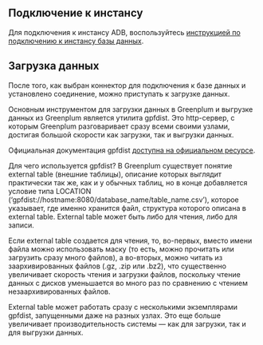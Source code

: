## Подключение к инстансу

Для подключения к инстансу ADB, воспользуйтесь [инструкцией по подключению к инстансу базы данных](../../../dbaas/connect).

## Загрузка данных

После того, как выбран коннектор для подключения к базе данных и установлено соединение, можно приступать к загрузке данных.

Основным инструментом для загрузки данных в Greenplum и выгрузке данных из Greenplum является утилита gpfdist. Это http-сервер, с которым Greenplum разговаривает сразу всеми своими узлами, достигая большой скорости как загрузки, так и выгрузки данных.

Официальная документация gpfdist [доступна на официальном ресурсе](https://docs.vmware.com/en/VMware-Greenplum/7/greenplum-database/utility_guide-ref-gpfdist.html).

Для чего используется gpfdist? В Greenplum существует понятие external table (внешние таблицы), описание которых выглядит практически так же, как и у обычных таблиц, но в конце добавляется условие типа LOCATION (‘gpfdist://hostname:8080/database_name/table_name.csv’), которое указывает, где именно хранится файл, структура которого описана в external table. External table может быть либо для чтения, либо для записи.

Если external table создается для чтения, то, во-первых, вместо имени файла можно использовать маску (то есть, можно прочитать или загрузить сразу много файлов), а во-вторых, можно читать из заархивированных файлов (.gz, .zip или .bz2), что существенно увеличивает скорость чтения и загрузки файлов, поскольку чтение данных с дисков уменьшается во много раз по сравнению с чтением незаархивированных файлов.

External table может работать сразу с несколькими экземплярами gpfdist, запущенными даже на разных узлах. Это еще больше увеличивает производительность системы — как для загрузки, так и для выгрузки данных.
